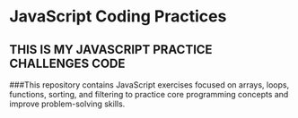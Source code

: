 # JavaScript Coding Practices

## THIS IS MY JAVASCRIPT PRACTICE CHALLENGES CODE

###This repository contains JavaScript exercises focused on arrays, loops, functions, sorting, and filtering to practice core programming concepts and improve problem-solving skills.
